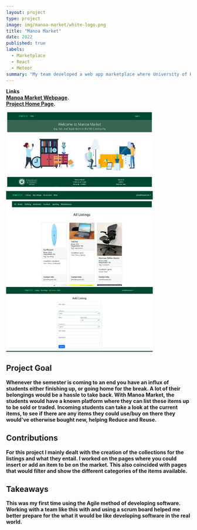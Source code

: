 ```yaml
---
layout: project
type: project
image: img/manoa-market/white-logo.png
title: "Manoa Market"
date: 2022
published: true
labels:
  - Marketplace
  - React
  - Meteor
summary: "My team developed a web app marketplace where University of Hawaii - Manoa students can buy/sell/trade their items."
---
```

<b>Links<b>
<br>
[Manoa Market Webpage](http://137.184.236.187/).
<br>
[Project Home Page](https://manoa-market.github.io/).

<div class="text-center p-4">
  <img width="400px" src="../img/manoa-market/landing.png" class="img-thumbnail" >
  <img width="400px" src="../img/manoa-market/listings.png" class="img-thumbnail" >
  <img width="400px" src="../img/manoa-market/add.png" class="img-thumbnail" >
</div>

## Project Goal

Whenever the semester is coming to an end you have an influx of students either finishing up, or going home for the break.  A lot of their belongings would be a hassle to take back.  With Manoa Market, the students would have a known platform where they can list these items up to be sold or traded.  Incoming students can take a look at the current items, to see if there are any items they could use/buy on there they would've otherwise bought new, helping Reduce and Reuse.

## Contributions

For this project I mainly dealt with the creation of the collections for the listings and what they entail.  I worked on the pages where you could insert or add an item to be on the market.  This also coincided with pages that would filter and show the different categories of the items available.

## Takeaways

This was my first time using the Agile method of developing software.  Working with a team like this with and using a scrum board helped me better prepare for the what it would be like developing software in the real world.


